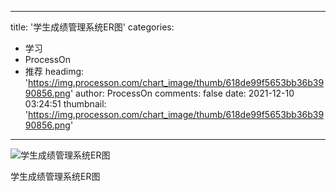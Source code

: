 
---
title: '学生成绩管理系统ER图'
categories: 
 - 学习
 - ProcessOn
 - 推荐
headimg: 'https://img.processon.com/chart_image/thumb/618de99f5653bb36b3990856.png'
author: ProcessOn
comments: false
date: 2021-12-10 03:24:51
thumbnail: 'https://img.processon.com/chart_image/thumb/618de99f5653bb36b3990856.png'
---

<div>   
<img class="thumb" alt="学生成绩管理系统ER图" src="https://img.processon.com/chart_image/thumb/618de99f5653bb36b3990856.png" referrerpolicy="no-referrer">
<p>学生成绩管理系统ER图</p>  
</div>
            